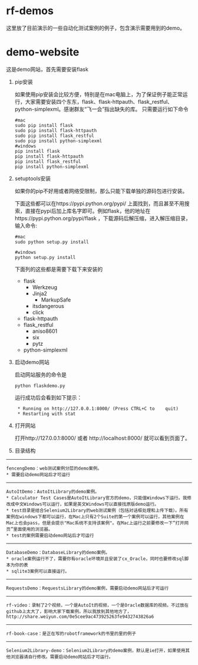 # rf-demos
这里放了目前演示的一些自动化测试案例的例子，包含演示需要用到的demo。

# demo-website
这是demo网站，首先需要安装flask

1. pip安装

    如果使用pip安装会比较方便，特别是在mac电脑上，为了保证例子能正常运行，大家需要安装四个东东，flask、flask-httpauth、flask_restful、python-simplexml。感谢群友“飞一会”指出缺失的库。
只需要运行如下命令

    ```
    #mac
    sudo pip install flask
    sudo pip install flask-httpauth
    sudo pip install flask_restful
    sudo pip install python-simplexml
    #windows
    pip install flask
    pip install flask-httpauth
    pip install flask_restful
    pip install python-simplexml
    ```

2. setuptools安装

    如果你的pip不好用或者网络受限制，那么只能下载单独的源码包进行安装。
    
    下面这些都可以在https://pypi.python.org/pypi/ 上面找到，而且甚至不用搜索，直接在pypi后加上库名字即可。例如flask，他的地址在https://pypi.python.org/pypi/flask ，下载源码后解压缩，进入解压缩目录，输入命令:

    ```
    #mac
    sudo python setup.py install
    
    #windows
    python setup.py install

    ```
    
    下面列的这些都是需要下载下来安装的

    * flask
        * Werkzeug
        * Jinja2
            * MarkupSafe
        * itsdangerous
        * click
    * flask-httpauth
    * flask_restful        * aniso8601        * six		* pytz	* python-simplexml


3. 启动demo网站

    启动网站服务的命令是

    ```
    python flaskdemo.py
    ```

    运行成功后会看到如下提示：
    
    ```
     * Running on http://127.0.0.1:8000/ (Press CTRL+C to    quit)
     * Restarting with stat
     ```

4. 打开网站
     
    打开http://127.0.0.1:8000/ 或者 http://localhost:8000/ 就可以看到页面了。

5. 目录结构
- - -
    fencengDemo：web测试案例分层的demo案例。
    * 需要启动demo网站后才可运行
- - - 
    AutoItDemo：AutoItLibrary的demo案例。
    * Calculator Test Cases是AutoItLibrary官方的demo，只能值Windows下运行。我修改成中文Windows可以运行，如果是英文Windows可以直接找原版demo运行。
    * test目录是结合Selenium2Library的web测试案例（包括对话框处理和上传下载）。所有案例在windows下都可以运行，在Mac上只有2个Suite的第一个案例可以运行，其他案例在Mac上也会pass，但是会提示"Mac系统不支持该案例"。在Mac上运行之前要修改一下“打开网页”里面使用的浏览器。
    * test的案例需要启动demo网站后才可运行
- - -
    DatabaseDemo：DatabaseLibrary的demo案例。
    * oracle案例运行不了，需要你有oracle环境并且安装了cx_Oracle，同时也要修改sql脚本为你的表
    * sqlite3案例可以直接运行。
- - - 
    RequestsDemo：RequestsLibrary的demo案例，需要启动demo网站后才可运行
- - -
    rf-video：录制了2个视频，一个是AutoIt的视频，一个是Oracle数据库的视频。不过放在github上太大了，影响大家下载案例，所以我放到其他地方了，http://share.weiyun.com/0e5cee9ac473925263fe9432743826a6
- - -
    rf-book-case：是正在写的robotframework的书里的里的例子
- - -
    Selenium2Library-demo：Selenium2Library的demo案例，默认是ie打开，如果使用其他浏览器请自行修改。需要启动demo网站后才可运行。
